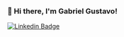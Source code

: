 ### 👋 Hi there, I'm Gabriel Gustavo! 

<a target="_blank" href="https://www.linkedin.com/in/gabriel-gustavo-santos/">
<img src="https://img.shields.io/badge/-sidbelbase-blue?style=for-the-badge&logo=Linkedin&logoColor=white&link=https://www.linkedin.com/in/gabriel-gustavo-santos/" alt="Linkedin Badge"></a>

<!--
**gabriel-rodriguess/gabriel-rodriguess** is a ✨ _special_ ✨ repository because its `README.md` (this file) appears on your GitHub profile.

Here are some ideas to get you started:

- 🔭 I’m currently working on ...
- 🌱 I’m currently learning ...
- 👯 I’m looking to collaborate on ...
- 🤔 I’m looking for help with ...
- 💬 Ask me about ...
- 📫 How to reach me: ...
- 😄 Pronouns: ...
- ⚡ Fun fact: ...
-->
